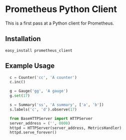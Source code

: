 # Prometheus Python Client

This is a first pass at a Python client for Prometheus.

## Installation

```
easy_install prometheus_client
```

## Example Usage

```python
  c = Counter('cc', 'A counter')
  c.inc()

  g = Gauge('gg', 'A gauge')
  g.set(17)

  s = Summary('ss', 'A summary', ['a', 'b'])
  s.labels('c', 'd').observe(17)

  from BaseHTTPServer import HTTPServer
  server_address = ('', 8000)
  httpd = HTTPServer(server_address, MetricsHandler)
  httpd.serve_forever()
```
